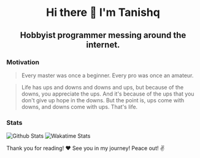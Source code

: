 <h1 align='center'>Hi there 👋 I'm Tanishq</h1>
<h2 align='center'>Hobbyist programmer messing around the internet.</h2>

### Motivation
> Every master was once a beginner. Every pro was once an amateur.

> Life has ups and downs and downs and ups, but because of the downs, you appreciate the ups. And it's because of the ups that you don't give up hope in the downs. But the point is, ups come with downs, and downs come with ups. That's life.


### Stats
<p>
  <img src="https://github-readme-stats.vercel.app/api?username=Sadashii&show_icons=true&locale=en&theme=cobalt&count_private=true&custom_title=Github%20Stats" alt="Github Stats" />
  <img src="https://github-readme-stats.vercel.app/api/wakatime?username=Sadashi&layout=compact&theme=cobalt&custom_title=Last%20week%27s%20programming%20stats" alt="Wakatime Stats" />
</p>

<p align='left'>Thank you for reading! ❤️ See you in my journey! Peace out! ✌️</p>
